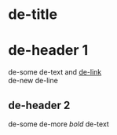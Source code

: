 de-title
=============

# de-header 1

de-some de-text and [de-link](www.google.com)  
de-new de-line

## de-header 2

de-some de-more *bold* de-text
